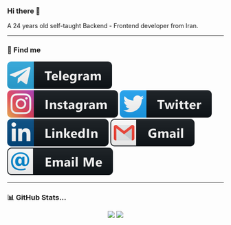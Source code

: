 ### Hi there 👋

A 24 years old self-taught Backend - Frontend developer from Iran. 

<!--<p align="center">
  <a href="http://blog.akhi.ir">
    <img src="https://raw.githubusercontent.com/MikeCodesDotNET/MikeCodesDotNET/a8abbf37441f3253f74ea255a47f289208d7568c/Resources/personalBlog.svg" alt="Personal" style="vertical-align:top; margin:4px">
  </a>  
</p>-->

---
### 📢 Find me
  [![telegram](https://raw.githubusercontent.com/MikeCodesDotNET/ColoredBadges/master/svg/social/telegram.svg)](https://www.t.me/arman_dev_ll)
  [![Instagram](https://raw.githubusercontent.com/MikeCodesDotNET/ColoredBadges/master/svg/social/instagram.svg)](https://www.instagram.com/armanboroujeni/)
  [![Twitter](https://raw.githubusercontent.com/MikeCodesDotNET/ColoredBadges/master/svg/social/twitter.svg)](https://twitter.com/armanboroujeni)
  [![LinkedIn](https://raw.githubusercontent.com/MikeCodesDotNET/ColoredBadges/master/svg/social/linkedin.svg)](https://www.linkedin.com/in/armanboroujeni)
  [![gmail](https://raw.githubusercontent.com/MikeCodesDotNET/ColoredBadges/master/svg/social/gmail.svg)](mailto:armanboroujeni@gmail.com)
  [![email_me](https://raw.githubusercontent.com/MikeCodesDotNET/ColoredBadges/master/svg/social/email_me.svg)](mailto:info@armanboroujeni.com)
  
---
### 📊 GitHub Stats...
<div align="center"><!-- https://github.com/anuraghazra/github-readme-stats -->
  <img src="https://github-readme-stats.vercel.app/api?username=armanboroujeni&theme=dark&show_icons=true&count_private=true" width='49%'/>
  <img src="https://github-readme-stats.vercel.app/api/top-langs/?username=armanboroujeni&theme=dark&layout=compact&show_icons=true&count_private=true" width='41%'/>
</div>
 
<!--
Here are some ideas to get you started:

- 🔭 I’m currently working on ...
- 🌱 I’m currently learning ...
- 👯 I’m looking to collaborate on ...
- 🤔 I’m looking for help with ...
- 💬 Ask me about ...
- 📫 How to reach me: ...
- 😄 Pronouns: ...
- ⚡ Fun fact: ...
-->


